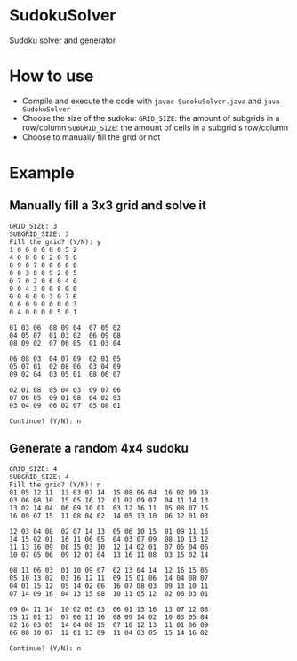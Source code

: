 # SudokuSolver
Sudoku solver and generator

# How to use
* Compile and execute the code with `javac SudokuSolver.java` and `java SudokuSolver`
* Choose the size of the sudoku:
`GRID_SIZE`: the amount of subgrids in a row/column
`SUBGRID_SIZE`: the amount of cells in a subgrid's row/column
* Choose to manually fill the grid or not

# Example
## Manually fill a 3x3 grid and solve it
```
GRID_SIZE: 3
SUBGRID_SIZE: 3
Fill the grid? (Y/N): y
1 0 6 0 0 0 0 5 2
4 0 0 0 0 2 0 9 0
8 9 0 7 0 0 0 0 0
0 0 3 0 0 9 2 0 5
0 7 0 2 0 6 0 4 0
9 0 4 3 0 0 8 0 0
0 0 0 0 0 3 0 7 6
0 6 0 9 0 0 0 0 3
0 4 0 0 0 0 5 0 1

01 03 06  08 09 04  07 05 02  
04 05 07  01 03 02  06 09 08  
08 09 02  07 06 05  01 03 04  

06 08 03  04 07 09  02 01 05  
05 07 01  02 08 06  03 04 09  
09 02 04  03 05 01  08 06 07  

02 01 08  05 04 03  09 07 06  
07 06 05  09 01 08  04 02 03  
03 04 09  06 02 07  05 08 01  

Continue? (Y/N): n
```

## Generate a random 4x4 sudoku
```
GRID_SIZE: 4
SUBGRID_SIZE: 4
Fill the grid? (Y/N): n
01 05 12 11  13 03 07 14  15 08 06 04  16 02 09 10  
03 06 08 10  15 05 16 12  01 02 09 07  04 11 14 13  
13 02 14 04  06 09 10 01  03 12 16 11  05 08 07 15  
16 09 07 15  11 08 04 02  14 05 13 10  06 12 01 03  

12 03 04 08  02 07 14 13  05 06 10 15  01 09 11 16  
14 15 02 01  16 11 06 05  04 03 07 09  08 10 13 12  
11 13 16 09  08 15 03 10  12 14 02 01  07 05 04 06  
10 07 05 06  09 12 01 04  13 16 11 08  03 15 02 14  

08 11 06 03  01 10 09 07  02 13 04 14  12 16 15 05  
05 10 13 02  03 16 12 11  09 15 01 06  14 04 08 07  
04 01 15 12  05 14 02 06  16 07 08 03  09 13 10 11  
07 14 09 16  04 13 15 08  10 11 05 12  02 06 03 01  

09 04 11 14  10 02 05 03  06 01 15 16  13 07 12 08  
15 12 01 13  07 06 11 16  08 09 14 02  10 03 05 04  
02 16 03 05  14 04 08 15  07 10 12 13  11 01 06 09  
06 08 10 07  12 01 13 09  11 04 03 05  15 14 16 02  

Continue? (Y/N): n
```